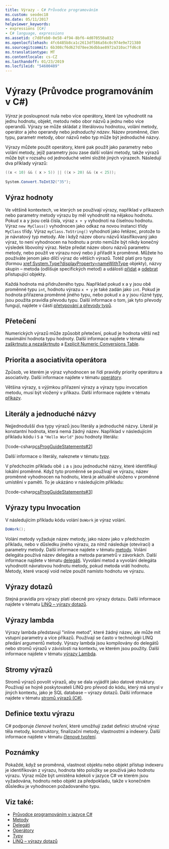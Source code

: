 ```yaml
---
title: Výrazy - C# Průvodce programováním
ms.custom: seodec18
ms.date: 05/11/2017
helpviewer_keywords:
- expressions [C#]
- C# language, expressions
ms.assetid: c7d8feb0-0e58-4f94-8bf6-4d070550a832
ms.openlocfilehash: 4fc6485b8ca1c2613df586a56c0c974e9e721380
ms.sourcegitcommit: 6b308cf6d627d78ee36dbbae8972a310ac7fd6c8
ms.translationtype: MT
ms.contentlocale: cs-CZ
ms.lasthandoff: 01/23/2019
ms.locfileid: "54600489"
---
```

# <a name="expressions-c-programming-guide"></a>Výrazy (Průvodce programováním v C#)
*Výraz* je posloupnost nula nebo více operátory, které lze vyhodnotit na jednu hodnotu, objekt, metodu nebo obor názvů a jednu nebo více operandů. Výrazy se může skládat z literálovou hodnotou, volání metody, operátor a jeho operandy nebo *jednoduchý název*. Název proměnné, člen typu, parametr metody, obor názvů nebo typ může být jednoduché názvy.  
  
 Výrazy můžete použít operátory, které pak použít jako parametry nebo volání metody, jejíž parametry jsou zase další volání metody, takže výrazů může být v rozsahu od jednoduché velmi složité jiných výrazech. Následují dva příklady výrazů:  
  
```csharp  
((x < 10) && ( x > 5)) || ((x > 20) && (x < 25));
   
System.Convert.ToInt32("35");  
```  
  
## <a name="expression-values"></a>Výraz hodnoty  
 Ve většině kontextech, ve kterých se používají výrazy, například v příkazech nebo parametry metody výrazu by měl vyhodnotit na nějakou hodnotu. Pokud x a y jsou celá čísla, výraz `x + y` vyhodnotí na číselnou hodnotu. Výraz `new MyClass()` vyhodnocen jako odkaz na novou instanci třídy `MyClass` třídy. Výraz `myClass.ToString()` vyhodnotí jako řetězec, protože to je návratový typ metody. Ale i když název oboru názvů klasifikovaný jako výraz, to není vyhodnocen na hodnotu a proto nemůže být nikdy konečný výsledek libovolný výraz. Nelze předat název oboru názvů parametru metody, nebo použít ve výrazu nový nebo ji přiřadit k proměnné. Můžete ho používáte jenom jako dílčí výraz do větších výrazů. Totéž platí pro typy (formou <xref:System.Type?displayProperty=nameWithType> objekty), názvy skupin – metoda (odlišuje specifických metod) a události [přidat](../../../csharp/language-reference/keywords/add.md) a [odebrat](../../../csharp/language-reference/keywords/remove.md) přistupující objekty.  
  
 Každá hodnota má přidruženého typu. Například pokud x a y jsou obě proměnné typu `int`, hodnotu výrazu `x + y` je také zadán jako `int`. Pokud je hodnota přiřazena proměnné jiného typu, nebo pokud x a y jsou různé typy, jsou použita pravidla převodu typu. Další informace o tom, jak tyto převody fungují, najdete v části [přetypování a převody typů](../../../csharp/programming-guide/types/casting-and-type-conversions.md).  
  
## <a name="overflows"></a>Přetečení  
 Numerických výrazů může způsobit přetečení, pokud je hodnota větší než maximální hodnota typu hodnoty. Další informace najdete v tématu [zaškrtnuto a nezaškrtnuto](../../../csharp/language-reference/keywords/checked-and-unchecked.md) a [Explicit Numeric Conversions Table](../../../csharp/language-reference/keywords/explicit-numeric-conversions-table.md).  
  
## <a name="operator-precedence-and-associativity"></a>Priorita a asociativita operátora  
 Způsob, ve kterém je výraz vyhodnocen se řídí pravidly priority operátoru a asociativity. Další informace najdete v tématu [operátory](../../../csharp/programming-guide/statements-expressions-operators/operators.md).  
  
 Většina výrazy, s výjimkou přiřazení výrazy a výrazy typu invocation metodu, musí být vložený v příkazu. Další informace najdete v tématu [příkazy](../../../csharp/programming-guide/statements-expressions-operators/statements.md).  
  
## <a name="literals-and-simple-names"></a>Literály a jednoduché názvy  
 Nejjednodušší dva typy výrazů jsou literály a jednoduché názvy. Literál je konstantní hodnota, která nemá žádný název. Například v následujícím příkladu kódu i `5` a `"Hello World"` jsou hodnoty literálu:  
  
 [!code-csharp[csProgGuideStatements#2](../../../csharp/programming-guide/classes-and-structs/codesnippet/CSharp/expressions_1.cs)]  
  
 Další informace o literály, naleznete v tématu [typy](../../../csharp/language-reference/keywords/types.md).  
  
 V předchozím příkladu obě `i` a `s` jsou jednoduché názvy, které identifikují lokální proměnné. Když tyto proměnné se používají ve výrazu, název proměnné vyhodnocen na hodnotu, která je aktuálně uloženo v proměnné umístění v paměti. To je ukázáno v následujícím příkladu:  
  
 [!code-csharp[csProgGuideStatements#3](../../../csharp/programming-guide/classes-and-structs/codesnippet/CSharp/expressions_2.cs)]  
## <a name="invocation-expressions"></a>Výrazy typu Invocation  
 V následujícím příkladu kódu volání `DoWork` je výraz volání.  
  
```csharp
DoWork();  
```  
  
 Volání metody vyžaduje název metody, jako název jako v předchozím příkladu, nebo v důsledku jiného výrazu, za nímž následuje (otevírací) a parametry metody. Další informace najdete v tématu [metody](../../../csharp/programming-guide/classes-and-structs/methods.md). Volání delegáta používá název delegáta a metoda parametrů v závorkách. Další informace najdete v tématu [delegáti](../../../csharp/programming-guide/delegates/index.md). Vyvolání metod a vyvolání delegáta vyhodnotit návratovou hodnotu metody, pokud metoda vrátí hodnotu. Metody, které vracejí void nelze použít namísto hodnotu ve výrazu.  

## <a name="query-expressions"></a>Výrazy dotazů  
 Stejná pravidla pro výrazy platí obecně pro výrazy dotazu. Další informace najdete v tématu [LINQ – výrazy dotazů](../../../csharp/programming-guide/linq-query-expressions/index.md).  
  
## <a name="lambda-expressions"></a>Výrazy lambda  
 Výrazy lambda představují "inline metod", které žádný název, ale může mít vstupní parametry a více příkazů. Používají se často v technologii LINQ předání argumentů metody. Výrazy lambda jsou kompilovány do delegátů nebo stromů výrazů v závislosti na kontextu, ve kterém jsou použity. Další informace najdete v tématu [výrazy Lambda](../../../csharp/programming-guide/statements-expressions-operators/lambda-expressions.md).  
  
## <a name="expression-trees"></a>Stromy výrazů

Stromů výrazů povolit výrazů, aby se dala vyjádřit jako datové struktury. Používají se hojně poskytovateli LINQ pro převod do kódu, který má smysl v jiných kontextu, jako je SQL database – výrazy dotazů. Další informace najdete v tématu [stromů výrazů (C#)](../concepts/expression-trees/index.md).
  
## <a name="expression-body-definitions"></a>Definice textu výrazu

C# podporuje *členové tvoření*, které umožňují zadat definici stručné výraz těla metody, konstruktory, finalizační metody, vlastnostmi a indexery. Další informace najdete v tématu [členové tvoření](expression-bodied-members.md).

## <a name="remarks"></a>Poznámky  
 Pokaždé, když se proměnná, vlastnost objektu nebo objekt přístup indexeru je identifikován z výrazu, hodnota této položky se používá jako hodnotu výrazu. Výraz může být umístěna kdekoli v jazyce C# ve kterém jsou vyžadována, hodnotu nebo objekt za předpokladu, takže v konečném důsledku je vyhodnocen požadovaného typu.  

## <a name="see-also"></a>Viz také:

- [Průvodce programováním v jazyce C#](../../../csharp/programming-guide/index.md)
- [Metody](../../../csharp/programming-guide/classes-and-structs/methods.md)
- [Delegáti](../../../csharp/programming-guide/delegates/index.md)
- [Operátory](../../../csharp/programming-guide/statements-expressions-operators/operators.md)
- [Typy](../../../csharp/programming-guide/types/index.md)
- [LINQ – výrazy dotazů](../../../csharp/programming-guide/linq-query-expressions/index.md)
